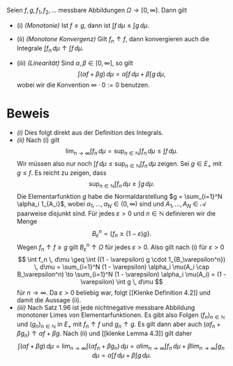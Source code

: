 Seien $f, g, f_1, f_2, \ldots$ messbare Abbildungen $\Omega \to [0, \infty]$. Dann gilt 

- (i) *(Monotonie)* Ist $f \leq g$, dann ist $\int f \, d\mu \leq \int g \, d\mu$. 

- (ii) *(Monotone Konvergenz)* Gilt $f_n \uparrow f$, dann konvergieren auch die Integrale $\int f_n \, d\mu \uparrow \int f \, d\mu$. 
- (iii) *(Linearität)* Sind $\alpha, \beta \in [0, \infty]$, so gilt $$ \int (\alpha f + \beta g) \, d\mu = \alpha \int f \, d\mu + \beta \int g \, d\mu, $$ wobei wir die Konvention $\infty \cdot 0 := 0$ benutzen. 
 
# Beweis
-  *(i)* Dies folgt direkt aus der Definition des Integrals.
-  *(ii)* Nach (i) gilt $$ \lim_{n \to \infty} \int f_n \, d\mu = \sup_{n \in \mathbb{N}} \int f_n \, d\mu \leq \int f \, d\mu. $$ Wir müssen also nur noch $\int f \, d\mu \leq \sup_{n \in \mathbb{N}} \int f_n \, d\mu$ zeigen. Sei $g \in E_+$ mit $g \leq f$. Es reicht zu zeigen, dass $$ \sup_{n \in \mathbb{N}} \int f_n \, d\mu \geq \int g \, d\mu. \tag{4.2} $$ Die Elementarfunktion $g$ habe die Normaldarstellung $g = \sum_{i=1}^N \alpha_i 1_{A_i}$, wobei $\alpha_1, \ldots, \alpha_N \in (0, \infty)$ sind und $A_1, \ldots, A_N \in \mathcal{A}$ paarweise disjunkt sind. Für jedes $\varepsilon > 0$ und $n \in \mathbb{N}$ definieren wir die Menge $$ B_\varepsilon^n = \{f_n \geq (1 - \varepsilon) g\}. $$ Wegen $f_n \uparrow f \geq g$ gilt $B_\varepsilon^n \uparrow \Omega$ für jedes $\varepsilon > 0$. Also gilt nach (i) für $\varepsilon > 0$ $$ \int f_n \, d\mu \geq \int ((1 - \varepsilon) g \cdot 1_{B_\varepsilon^n}) \, d\mu = \sum_{i=1}^N (1 - \varepsilon) \alpha_i \mu(A_i \cap B_\varepsilon^n) \to \sum_{i=1}^N (1 - \varepsilon) \alpha_i \mu(A_i) = (1 - \varepsilon) \int g \, d\mu $$ für $n \to \infty$. Da $\varepsilon > 0$ beliebig war, folgt [[Klenke Definition 4.2]] und damit die Aussage (ii). 
-  *(iii)* Nach Satz 1.96 ist jede nichtnegative messbare Abbildung monotoner Limes von Elementarfunktionen. Es gibt also Folgen $(f_n)_{n \in \mathbb{N}}$ und $(g_n)_{n \in \mathbb{N}}$ in $E_+$ mit $f_n \uparrow f$ und $g_n \uparrow g$. Es gilt dann aber auch $(\alpha f_n + \beta g_n) \uparrow \alpha f + \beta g$. Nach (ii) und [[klenke Lemma 4.3]] gilt daher 
 $$\int (\alpha f + \beta g) \, d\mu = \lim_{n \to \infty} \int (\alpha f_n + \beta g_n) \, d\mu = \alpha \lim_{n \to \infty} \int f_n \, d\mu + \beta \lim_{n \to \infty} \int g_n \, d\mu = \alpha \int f \, d\mu + \beta \int g \, d\mu.$$